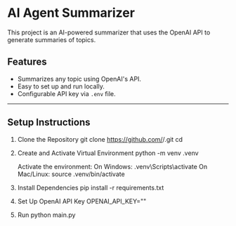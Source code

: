 # AI Agent Summarizer

This project is an AI-powered summarizer that uses the OpenAI API to generate summaries of topics.

## Features
- Summarizes any topic using OpenAI's API.
- Easy to set up and run locally.
- Configurable API key via `.env` file.

---------------------------------------------------------

## **Setup Instructions**

1. Clone the Repository
  git clone https://github.com/<your-username>/<repo-name>.git
  cd <repo-name>

2. Create and Activate Virtual Environment
  python -m venv .venv

    Activate the environment:
      On Windows:
      .venv\Scripts\activate
        On Mac/Linux:
        source .venv/bin/activate

3. Install Dependencies
  pip install -r requirements.txt

4. Set Up OpenAI API Key
   OPENAI_API_KEY=""

5. Run
   python main.py
